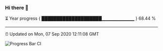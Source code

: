 ### Hi there 👋

⏳ Year progress { ████████████████████▁▁▁▁▁▁▁▁▁▁ } 68.44 %

---

⏰ Updated on Mon, 07 Sep 2020 12:11:08 GMT

![Progress Bar CI](https://github.com/liununu/liununu/workflows/Progress%20Bar%20CI/badge.svg)
